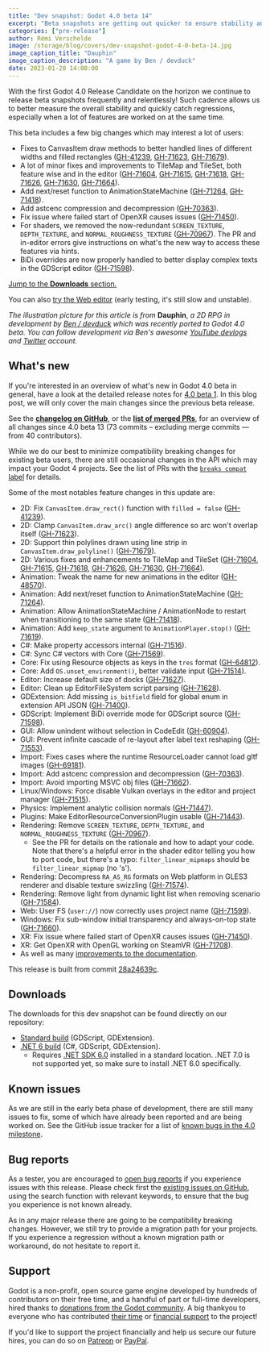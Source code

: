 ```yaml
---
title: "Dev snapshot: Godot 4.0 beta 14"
excerpt: "Beta snapshots are getting out quicker to ensure stability and quickly spot regressions! This time around there are improvements to CanvasItem draw methods, TileMap, AnimationStateMachine, and more!"
categories: ["pre-release"]
author: Rémi Verschelde
image: /storage/blog/covers/dev-snapshot-godot-4-0-beta-14.jpg
image_caption_title: "Dauphin"
image_caption_description: "A game by Ben / devduck"
date: 2023-01-20 14:00:00
---
```


With the first Godot 4.0 Release Candidate on the horizon we continue to release beta snapshots frequently and relentlessly! Such cadence allows us to better measure the overall stability and quickly catch regressions, especially when a lot of features are worked on at the same time.

This beta includes a few big changes which may interest a lot of users:

- Fixes to CanvasItem draw methods to better handled lines of different widths and filled rectangles ([GH-41239](https://github.com/godotengine/godot/pull/41239), [GH-71623](https://github.com/godotengine/godot/pull/71623), [GH-71679](https://github.com/godotengine/godot/pull/71679)).
- A lot of minor fixes and improvements to TileMap and TileSet, both feature wise and in the editor ([GH-71604](https://github.com/godotengine/godot/pull/71604), [GH-71615](https://github.com/godotengine/godot/pull/71615), [GH-71618](https://github.com/godotengine/godot/pull/71618), [GH-71626](https://github.com/godotengine/godot/pull/71626), [GH-71630](https://github.com/godotengine/godot/pull/71630), [GH-71664](https://github.com/godotengine/godot/pull/71664)).
- Add next/reset function to AnimationStateMachine ([GH-71264](https://github.com/godotengine/godot/pull/71264), [GH-71418](https://github.com/godotengine/godot/pull/71418)).
- Add astcenc compression and decompression ([GH-70363](https://github.com/godotengine/godot/pull/70363)).
- Fix issue where failed start of OpenXR causes issues ([GH-71450](https://github.com/godotengine/godot/pull/71450)).
- For shaders, we removed the now-redundant `SCREEN_TEXTURE`, `DEPTH_TEXTURE`, and `NORMAL_ROUGHNESS_TEXTURE` ([GH-70967](https://github.com/godotengine/godot/pull/70967)). The PR and in-editor errors give instructions on what's the new way to access these features via hints.
- BiDi overrides are now properly handled to better display complex texts in the GDScript editor ([GH-71598](https://github.com/godotengine/godot/pull/71598)).

[Jump to the **Downloads** section.](#downloads)

You can also [try the Web editor](https://editor.godotengine.org/releases/4.0.beta14/godot.editor.html) (early testing, it's still slow and unstable).

*The illustration picture for this article is from* **Dauphin**, *a 2D RPG in development by [Ben / devduck](https://www.youtube.com/c/devduck) which was recently ported to Godot 4.0 beta. You can follow development via Ben's awesome [YouTube devlogs](https://www.youtube.com/c/devduck) and [Twitter](https://twitter.com/_devduck) account.*

## What's new

If you're interested in an overview of what's new in Godot 4.0 beta in general, have a look at the detailed release notes for [4.0 beta 1](/article/dev-snapshot-godot-4-0-beta-1). In this blog post, we will only cover the main changes since the previous beta release.

See the [**changelog on GitHub**](https://github.com/godotengine/godot/compare/caacade569eb7a541aaa7a8cdc3eedffca1422d9...28a24639c3c6a95b5b9828f5f02bf0dc2f5ce54b), or the [**list of merged PRs**](https://github.com/godotengine/godot/pulls?q=is%3Apr+merged%3A2023-01-17T13%3A00..2023-01-20T10%3A00+is%3Amerged+sort%3Acreated-asc+milestone%3A4.0), for an overview of all changes since 4.0 beta 13 (73 commits – excluding merge commits ― from 40 contributors).

While we do our best to minimize compatibility breaking changes for existing beta users, there are still occasional changes in the API which may impact your Godot 4 projects. See the list of PRs with the [`breaks compat` label](https://github.com/godotengine/godot/pulls?q=is%3Apr+merged%3A2023-01-17T13%3A00..2023-01-20T10%3A00+is%3Amerged+sort%3Acreated-asc+milestone%3A4.0+label%3A%22breaks+compat%22) for details.

Some of the most notables feature changes in this update are:

- 2D: Fix `CanvasItem.draw_rect()` function with `filled = false` ([GH-41239](https://github.com/godotengine/godot/pull/41239)).
- 2D: Clamp `CanvasItem.draw_arc()` angle difference so arc won't overlap itself ([GH-71623](https://github.com/godotengine/godot/pull/71623)).
- 2D: Support thin polylines drawn using line strip in `CanvasItem.draw_polyline()` ([GH-71679](https://github.com/godotengine/godot/pull/71679)).
- 2D: Various fixes and enhancements to TileMap and TileSet ([GH-71604](https://github.com/godotengine/godot/pull/71604), [GH-71615](https://github.com/godotengine/godot/pull/71615), [GH-71618](https://github.com/godotengine/godot/pull/71618), [GH-71626](https://github.com/godotengine/godot/pull/71626), [GH-71630](https://github.com/godotengine/godot/pull/71630), [GH-71664](https://github.com/godotengine/godot/pull/71664)).
- Animation: Tweak the name for new animations in the editor ([GH-48570](https://github.com/godotengine/godot/pull/48570)).
- Animation: Add next/reset function to AnimationStateMachine ([GH-71264](https://github.com/godotengine/godot/pull/71264)).
- Animation: Allow AnimationStateMachine / AnimationNode to restart when transitioning to the same state ([GH-71418](https://github.com/godotengine/godot/pull/71418)).
- Animation: Add `keep_state` argument to `AnimationPlayer.stop()` ([GH-71619](https://github.com/godotengine/godot/pull/71619)).
- C#: Make property accessors internal ([GH-71516](https://github.com/godotengine/godot/pull/71516)).
- C#: Sync C# vectors with Core ([GH-71569](https://github.com/godotengine/godot/pull/71569)).
- Core: Fix using Resource objects as keys in the `tres` format ([GH-64812](https://github.com/godotengine/godot/pull/64812)).
- Core: Add `OS.unset_environment()`, better validate input ([GH-71514](https://github.com/godotengine/godot/pull/71514)).
- Editor: Increase default size of docks ([GH-71627](https://github.com/godotengine/godot/pull/71627)).
- Editor: Clean up EditorFileSystem script parsing ([GH-71628](https://github.com/godotengine/godot/pull/71628)).
- GDExtension: Add missing `is_bitfield` field for global enum in extension API JSON ([GH-71400](https://github.com/godotengine/godot/pull/71400)).
- GDScript: Implement BiDi override mode for GDScript source ([GH-71598](https://github.com/godotengine/godot/pull/71598)).
- GUI: Allow unindent without selection in CodeEdit ([GH-60904](https://github.com/godotengine/godot/pull/60904)).
- GUI: Prevent infinite cascade of re-layout after label text reshaping ([GH-71553](https://github.com/godotengine/godot/pull/71553)).
- Import: Fixes cases where the runtime ResourceLoader cannot load gltf images ([GH-69181](https://github.com/godotengine/godot/pull/69181)).
- Import: Add astcenc compression and decompression ([GH-70363](https://github.com/godotengine/godot/pull/70363)).
- Import: Avoid importing MSVC obj files ([GH-71662](https://github.com/godotengine/godot/pull/71662)).
- Linux/Windows: Force disable Vulkan overlays in the editor and project manager ([GH-71515](https://github.com/godotengine/godot/pull/71515)).
- Physics: Implement analytic collision normals ([GH-71447](https://github.com/godotengine/godot/pull/71447)).
- Plugins: Make EditorResourceConversionPlugin usable ([GH-71443](https://github.com/godotengine/godot/pull/71443)).
- Rendering: Remove `SCREEN_TEXTURE`, `DEPTH_TEXTURE`, and `NORMAL_ROUGHNESS_TEXTURE` ([GH-70967](https://github.com/godotengine/godot/pull/70967)).
  * See the PR for details on the rationale and how to adapt your code. Note that there's a helpful error in the shader editor telling you how to port code, but there's a typo: `filter_linear_mipmaps` should be `filter_linear_mipmap` (no 's').
- Rendering: Decompress `RA_AS_RG` formats on Web platform in GLES3 renderer and disable texture swizzling ([GH-71574](https://github.com/godotengine/godot/pull/71574)).
- Rendering: Remove light from dynamic light list when removing scenario ([GH-71584](https://github.com/godotengine/godot/pull/71584)).
- Web: User FS (`user://`) now correctly uses project name ([GH-71599](https://github.com/godotengine/godot/pull/71599)).
- Windows: Fix sub-window initial transparency and always-on-top state ([GH-71660](https://github.com/godotengine/godot/pull/71660)).
- XR: Fix issue where failed start of OpenXR causes issues ([GH-71450](https://github.com/godotengine/godot/pull/71450)).
- XR: Get OpenXR with OpenGL working on SteamVR ([GH-71708](https://github.com/godotengine/godot/pull/71708)).
- As well as many [improvements to the documentation](/article/godot-4-0-docs-sprint/).

This release is built from commit [28a24639c](https://github.com/godotengine/godot/commit/28a24639c3c6a95b5b9828f5f02bf0dc2f5ce54b).

<a id="downloads"></a>
## Downloads

The downloads for this dev snapshot can be found directly on our repository:

* [Standard build](https://github.com/godotengine/godot-builds/releases/4.0-beta14) (GDScript, GDExtension).
* [.NET 6 build](https://github.com/godotengine/godot-builds/releases/4.0-beta14) (C#, GDScript, GDExtension).
  - Requires [.NET SDK 6.0](https://dotnet.microsoft.com/en-us/download/dotnet/6.0) installed in a standard location. .NET 7.0 is not supported yet, so make sure to install .NET 6.0 specifically.

## Known issues

As we are still in the early beta phase of development, there are still many issues to fix, some of which have already been reported and are being worked on. See the GitHub issue tracker for a list of [known bugs in the 4.0 milestone](https://github.com/godotengine/godot/issues?q=is%3Aissue+is%3Aopen+milestone%3A4.0+label%3Abug+).

## Bug reports

As a tester, you are encouraged to [open bug reports](https://github.com/godotengine/godot/issues) if you experience issues with this release. Please check first the [existing issues on GitHub](https://github.com/godotengine/godot/issues), using the search function with relevant keywords, to ensure that the bug you experience is not known already.

As in any major release there are going to be compatibility breaking changes. However, we still try to provide a migration path for your projects. If you experience a regression without a known migration path or workaround, do not hesitate to report it.

## Support

Godot is a non-profit, open source game engine developed by hundreds of contributors on their free time, and a handful of part or full-time developers, hired thanks to [donations from the Godot community](https://godotengine.org/donate). A big thankyou to everyone who has contributed [their time](https://github.com/godotengine/godot/blob/master/AUTHORS.md) or [financial support](https://github.com/godotengine/godot/blob/master/DONORS.md) to the project!

If you'd like to support the project financially and help us secure our future hires, you can do so on [Patreon](https://www.patreon.com/godotengine) or [PayPal](https://godotengine.org/donate).
